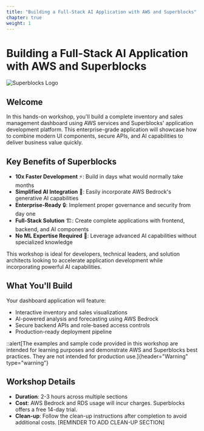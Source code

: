 ```yaml
---
title: "Building a Full-Stack AI Application with AWS and Superblocks"
chapter: true
weight: 1
---
```


# Building a Full-Stack AI Application with AWS and Superblocks

![Superblocks Logo](/images/superblocks-logo.png)

## Welcome

In this hands-on workshop, you'll build a complete inventory and sales management dashboard using AWS services and Superblocks' application development platform. This enterprise-grade application will showcase how to combine modern UI components, secure APIs, and AI capabilities to deliver business value quickly.

## Key Benefits of Superblocks

- **10x Faster Development** ⚡: Build in days what would normally take months
- **Simplified AI Integration** 🤖: Easily incorporate AWS Bedrock's generative AI capabilities
- **Enterprise-Ready** 🔒: Implement proper governance and security from day one
- **Full-Stack Solution** 🏗️: Create complete applications with frontend, backend, and AI components
- **No ML Expertise Required** 🧠: Leverage advanced AI capabilities without specialized knowledge

This workshop is ideal for developers, technical leaders, and solution architects looking to accelerate application development while incorporating powerful AI capabilities.

## What You'll Build

Your dashboard application will feature:
- Interactive inventory and sales visualizations
- AI-powered analysis and forecasting using AWS Bedrock
- Secure backend APIs and role-based access controls
- Production-ready deployment pipeline

::alert[The examples and sample code provided in this workshop are intended for learning purposes and demonstrate AWS and Superblocks best practices. They are not intended for production use.]{header="Warning" type="warning"}

## Workshop Details

- **Duration**: 2-3 hours across multiple sections
- **Cost**: AWS Bedrock and RDS usage will incur charges. Superblocks offers a free 14-day trial.
- **Clean-up**: Follow the clean-up instructions after completion to avoid additional costs. [REMINDER TO ADD CLEAN-UP SECTION]
